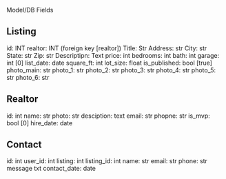 Model/DB Fields 

## Listing 

id: INT 
realtor: INT (foreign key [realtor])
Title: Str
Address: str
City: str
State: str
Zip: str
Descriptipn: Text
price: int
bedrooms: int
bath: int
garage: int [0]
list_date: date
square_ft: int
lot_size: float
is_published: bool [true]
photo_main: str
photo_1: str
photo_2: str
photo_3: str
photo_4: str
photo_5: str
photo_6: str





## Realtor 
id: int
name: str
photo: str
desciption: text
email: str
phopne: str
is_mvp: bool [0]
hire_date: date


## Contact 

id: int
user_id: int
listing: int
listing_id: int
name: str
email: str
phone: str
message txt
contact_date: date
